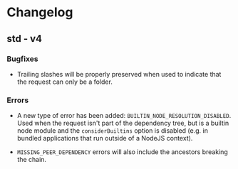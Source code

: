 # Changelog

## std - v4

### Bugfixes

- Trailing slashes will be properly preserved when used to indicate that the request can only be a folder.

### Errors

- A new type of error has been added: `BUILTIN_NODE_RESOLUTION_DISABLED`. Used when the request isn't part of the dependency tree, but is a builtin node module and the `considerBuiltins` option is disabled (e.g. in bundled applications that run outside of a NodeJS context).

- `MISSING_PEER_DEPENDENCY` errors will also include the ancestors breaking the chain.
